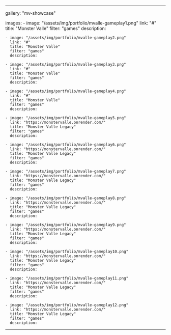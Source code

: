 ---

gallery: "mv-showcase"

images:
    - image: "/assets/img/portfolio/mvalle-gameplay1.png"
      link: "#"
      title: "Monster Valle"
      filter: "games"
      description:

    - image: "/assets/img/portfolio/mvalle-gameplay2.png"
      link: "#"
      title: "Monster Valle"
      filter: "games"
      description:

    - image: "/assets/img/portfolio/mvalle-gameplay3.png"
      link: "#"
      title: "Monster Valle"
      filter: "games"
      description:

    - image: "/assets/img/portfolio/mvalle-gameplay4.png"
      link: "#"
      title: "Monster Valle"
      filter: "games"
      description:

    - image: "/assets/img/portfolio/mvalle-gameplay5.png"
      link: "https://monstervalle.onrender.com/"
      title: "Monster Valle Legacy"
      filter: "games"
      description:

    - image: "/assets/img/portfolio/mvalle-gameplay6.png"
      link: "https://monstervalle.onrender.com/"
      title: "Monster Valle Legacy"
      filter: "games"
      description:

    - image: "/assets/img/portfolio/mvalle-gameplay7.png"
      link: "https://monstervalle.onrender.com/"
      title: "Monster Valle Legacy"
      filter: "games"
      description:

    - image: "/assets/img/portfolio/mvalle-gameplay8.png"
      link: "https://monstervalle.onrender.com/"
      title: "Monster Valle Legacy"
      filter: "games"
      description:

    - image: "/assets/img/portfolio/mvalle-gameplay9.png"
      link: "https://monstervalle.onrender.com/"
      title: "Monster Valle Legacy"
      filter: "games"
      description:

    - image: "/assets/img/portfolio/mvalle-gameplay10.png"
      link: "https://monstervalle.onrender.com/"
      title: "Monster Valle Legacy"
      filter: "games"
      description:

    - image: "/assets/img/portfolio/mvalle-gameplay11.png"
      link: "https://monstervalle.onrender.com/"
      title: "Monster Valle Legacy"
      filter: "games"
      description:

    - image: "/assets/img/portfolio/mvalle-gameplay12.png"
      link: "https://monstervalle.onrender.com/"
      title: "Monster Valle Legacy"
      filter: "games"
      description:

---